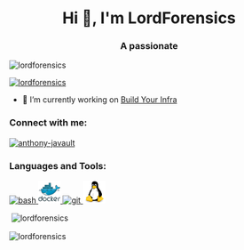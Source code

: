 <h1 align="center">Hi 👋, I'm LordForensics</h1>
<h3 align="center">A passionate</h3>

<p align="left"> <img src="https://komarev.com/ghpvc/?username=lordforensics&label=Profile%20views&color=0e75b6&style=flat" alt="lordforensics" /> </p>

<p align="left"> <a href="https://github.com/ryo-ma/github-profile-trophy"><img src="https://github-profile-trophy.vercel.app/?username=lordforensics" alt="lordforensics" /></a> </p>

- 🔭 I’m currently working on [Build Your Infra](https://github.com/WildCodeSchool/TSSR-2402-P3-G2-BuildYourInfra-EcoTechSolutions)

<h3 align="left">Connect with me:</h3>
<p align="left">
<a href="https://linkedin.com/in/anthony-javault" target="blank"><img align="center" src="https://raw.githubusercontent.com/rahuldkjain/github-profile-readme-generator/master/src/images/icons/Social/linked-in-alt.svg" alt="anthony-javault" height="30" width="40" /></a>
</p>

<h3 align="left">Languages and Tools:</h3>
<p align="left"> <a href="https://www.gnu.org/software/bash/" target="_blank" rel="noreferrer"> <img src="https://www.vectorlogo.zone/logos/gnu_bash/gnu_bash-icon.svg" alt="bash" width="40" height="40"/> </a> <a href="https://www.docker.com/" target="_blank" rel="noreferrer"> <img src="https://raw.githubusercontent.com/devicons/devicon/master/icons/docker/docker-original-wordmark.svg" alt="docker" width="40" height="40"/> </a> <a href="https://git-scm.com/" target="_blank" rel="noreferrer"> <img src="https://www.vectorlogo.zone/logos/git-scm/git-scm-icon.svg" alt="git" width="40" height="40"/> </a> <a href="https://www.linux.org/" target="_blank" rel="noreferrer"> <img src="https://raw.githubusercontent.com/devicons/devicon/master/icons/linux/linux-original.svg" alt="linux" width="40" height="40"/> </a> </p>

<p>&nbsp;<img align="center" src="https://github-readme-stats.vercel.app/api?username=lordforensics&show_icons=true&locale=en" alt="lordforensics" /></p>

<p><img align="center" src="https://github-readme-streak-stats.herokuapp.com/?user=lordforensics&" alt="lordforensics" /></p>

